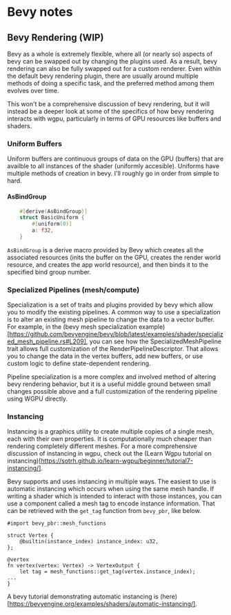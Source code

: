 # Bevy notes

## Bevy Rendering (WIP)
Bevy as a whole is extremely flexible, where all (or nearly so) aspects of bevy can be swapped out by changing the plugins used. As a result, bevy rendering can also be fully swapped out for a custom renderer. Even within the default bevy rendering plugin, there are usually around multiple methods of doing a specific task, and the preferred method among them evolves over time.

This won't be a comprehensive discussion of bevy rendering, but it will instead be a deeper look at some of the specifics of how bevy rendering interacts with wgpu, particularly in terms of GPU resources like buffers and shaders.

### Uniform Buffers
Uniform buffers are continuous groups of data on the GPU (buffers) that are availble to all instances of the shader (uniformly accesible). Uniforms have multiple methods of creation in bevy. I'll roughly go in order from simple to hard.

#### AsBindGroup
``` rust
    #[derive(AsBindGroup)]
    struct BasicUniform {
        #[uniform(0)]
        a: f32,
    }
```
`AsBindGroup` is a derive macro provided by Bevy which creates all the associated resources (inits the buffer on the GPU, creates the render world resource, and creates the app world resource), and then binds it to the specified bind group number.

### Specialized Pipelines (mesh/compute)
Specialization is a set of traits and plugins provided by bevy which allow you to modify the existing pipelines. A common way to use a specialization is to alter an existing mesh pipeline to change the data to a vector buffer. For example, in the (bevy mesh specialization example)[https://github.com/bevyengine/bevy/blob/latest/examples/shader/specialized_mesh_pipeline.rs#L209], you can see how the SpecializedMeshPipeline trait allows full customization of the RenderPipelineDescriptor. That allows you to change the data in the vertex buffers, add new buffers, or use custom logic to define state-dependent rendering.

Pipeline specialization is a more complex and involved method of altering bevy rendering behavior, but it is a useful middle ground between small changes possible above and a full customization of the rendering pipeline using WGPU directly.

### Instancing
Instancing is a graphics utility to create multiple copies of a single mesh, each with their own properties. It is computationally much cheaper than rendering completely different meshes. For a more comprehensive discussion of instancing in wgpu, check out the (Learn Wgpu tutorial on instancing)[https://sotrh.github.io/learn-wgpu/beginner/tutorial7-instancing/].

Bevy supports and uses instancing in multiple ways. The easiest to use is automatic instancing which occurs when using the same mesh handle. If writing a shader which is intended to interact with those instances, you can use a component called a mesh tag to encode instance information. That can be retrieved with the `get_tag` function from `bevy_pbr`, like below.

``` wgsl
#import bevy_pbr::mesh_functions

struct Vertex {
    @builtin(instance_index) instance_index: u32,
};

@vertex
fn vertex(vertex: Vertex) -> VertexOutput {
    let tag = mesh_functions::get_tag(vertex.instance_index);
...
}
```

A bevy tutorial demonstrating automatic instancing is (here)[https://bevyengine.org/examples/shaders/automatic-instancing/].
